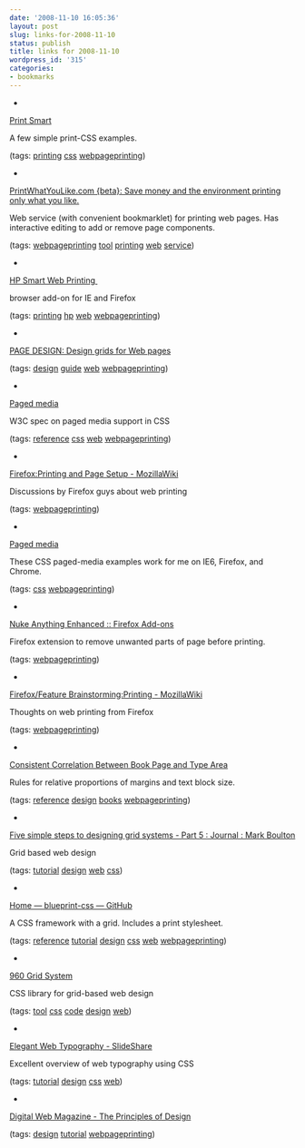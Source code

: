 ```yaml
---
date: '2008-11-10 16:05:36'
layout: post
slug: links-for-2008-11-10
status: publish
title: links for 2008-11-10
wordpress_id: '315'
categories:
- bookmarks
---
```


  *


[Print Smart](http://www.hunlock.com/blogs/Print_Smart)


A few simple print-CSS examples.


(tags: [printing](http://delicious.com/eob/printing) [css](http://delicious.com/eob/css) [webpageprinting](http://delicious.com/eob/webpageprinting))


  *


[PrintWhatYouLike.com {beta}: Save money and the environment printing only what you like.](http://www.printwhatyoulike.com/)


Web service (with convenient  bookmarklet) for printing web pages.  Has interactive editing to add or remove page components.


(tags: [webpageprinting](http://delicious.com/eob/webpageprinting) [tool](http://delicious.com/eob/tool) [printing](http://delicious.com/eob/printing) [web](http://delicious.com/eob/web) [service](http://delicious.com/eob/service))


  *


[HP Smart Web Printing ](http://h10025.www1.hp.com/ewfrf/wc/softwareDownloadIndex?os=228&softwareitem=dj-56929-4&lc=en&dlc=en&cc=us&product=3551212)


browser add-on for IE and Firefox


(tags: [printing](http://delicious.com/eob/printing) [hp](http://delicious.com/eob/hp) [web](http://delicious.com/eob/web) [webpageprinting](http://delicious.com/eob/webpageprinting))


  *


[PAGE DESIGN: Design grids for Web pages](http://www.webstyleguide.com/page/grids.html)


(tags: [design](http://delicious.com/eob/design) [guide](http://delicious.com/eob/guide) [web](http://delicious.com/eob/web) [webpageprinting](http://delicious.com/eob/webpageprinting))


  *


[Paged media](http://www.w3.org/TR/CSS2/page.html)


W3C spec on paged media support in CSS


(tags: [reference](http://delicious.com/eob/reference) [css](http://delicious.com/eob/css) [web](http://delicious.com/eob/web) [webpageprinting](http://delicious.com/eob/webpageprinting))


  *


[Firefox:Printing and Page Setup - MozillaWiki](https://wiki.mozilla.org/Firefox:Printing_and_Page_Setup)


Discussions by Firefox guys about web printing


(tags: [webpageprinting](http://delicious.com/eob/webpageprinting))


  *


[Paged media](http://www.webmasterworld.com/forum83/556.htm)


These CSS paged-media examples work for me on IE6, Firefox, and Chrome.


(tags: [css](http://delicious.com/eob/css) [webpageprinting](http://delicious.com/eob/webpageprinting))


  *


[Nuke Anything Enhanced :: Firefox Add-ons](https://addons.mozilla.org/en-US/firefox/addon/951)


Firefox extension to remove unwanted parts of page before printing.


(tags: [webpageprinting](http://delicious.com/eob/webpageprinting))


  *


[Firefox/Feature Brainstorming:Printing - MozillaWiki](https://wiki.mozilla.org/Firefox/Feature_Brainstorming:Printing)


Thoughts on web printing from Firefox


(tags: [webpageprinting](http://delicious.com/eob/webpageprinting))


  *


[Consistent Correlation Between Book Page and Type Area](http://learning.north.londonmet.ac.uk/epoc/tschichd.htm)


Rules for relative proportions of margins and text block size.


(tags: [reference](http://delicious.com/eob/reference) [design](http://delicious.com/eob/design) [books](http://delicious.com/eob/books) [webpageprinting](http://delicious.com/eob/webpageprinting))


  *


[Five simple steps to designing grid systems - Part 5 : Journal : Mark Boulton](http://www.markboulton.co.uk/journal/comments/five_simple_steps_to_designing_grid_systems_part_5/)


Grid based web design


(tags: [tutorial](http://delicious.com/eob/tutorial) [design](http://delicious.com/eob/design) [web](http://delicious.com/eob/web) [css](http://delicious.com/eob/css))


  *


[Home — blueprint-css — GitHub](http://github.com/joshuaclayton/blueprint-css/wikis/home)


A CSS framework with a grid.  Includes a print stylesheet.


(tags: [reference](http://delicious.com/eob/reference) [tutorial](http://delicious.com/eob/tutorial) [design](http://delicious.com/eob/design) [css](http://delicious.com/eob/css) [web](http://delicious.com/eob/web) [webpageprinting](http://delicious.com/eob/webpageprinting))


  *


[960 Grid System](http://960.gs/)


CSS library for grid-based web design


(tags: [tool](http://delicious.com/eob/tool) [css](http://delicious.com/eob/css) [code](http://delicious.com/eob/code) [design](http://delicious.com/eob/design) [web](http://delicious.com/eob/web))


  *


[Elegant Web Typography - SlideShare](http://www.slideshare.net/jeff_croft/elegant-web-typography-presentation)


Excellent overview of web typography using CSS


(tags: [tutorial](http://delicious.com/eob/tutorial) [design](http://delicious.com/eob/design) [css](http://delicious.com/eob/css) [web](http://delicious.com/eob/web))


  *


[Digital Web Magazine	 - The Principles of Design](http://www.digital-web.com/articles/principles_of_design/)


(tags: [design](http://delicious.com/eob/design) [tutorial](http://delicious.com/eob/tutorial) [webpageprinting](http://delicious.com/eob/webpageprinting))



